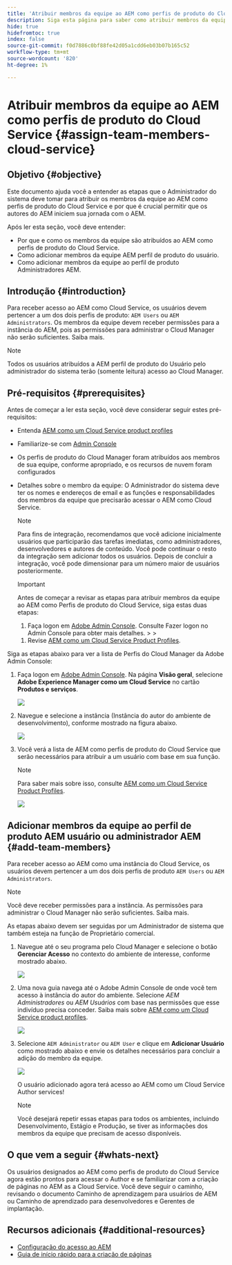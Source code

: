 ```yaml
---
title: 'Atribuir membros da equipe ao AEM como perfis de produto do Cloud Service '
description: Siga esta página para saber como atribuir membros da equipe ao AEM como perfis de produto do Cloud Service
hide: true
hidefromtoc: true
index: false
source-git-commit: f0d7886c0bf88fe42d05a1cdd6eb03b07b165c52
workflow-type: tm+mt
source-wordcount: '820'
ht-degree: 1%

---
```



# Atribuir membros da equipe ao AEM como perfis de produto do Cloud Service {#assign-team-members-cloud-service}

## Objetivo {#objective}

Este documento ajuda você a entender as etapas que o Administrador do sistema deve tomar para atribuir os membros da equipe ao AEM como perfis de produto do Cloud Service e por que é crucial permitir que os autores do AEM iniciem sua jornada com o AEM.

Após ler esta seção, você deve entender:

* Por que e como os membros da equipe são atribuídos ao AEM como perfis de produto do Cloud Service.
* Como adicionar membros da equipe AEM perfil de produto do usuário.
* Como adicionar membros da equipe ao perfil de produto Administradores AEM.


## Introdução {#introduction}

Para receber acesso ao AEM como Cloud Service, os usuários devem pertencer a um dos dois perfis de produto:  `AEM Users` ou `AEM Administrators`. Os membros da equipe devem receber permissões para a instância do AEM, pois as permissões para administrar o Cloud Manager não serão suficientes. Saiba mais.

>[!NOTE]
>Todos os usuários atribuídos a AEM perfil de produto do Usuário pelo administrador do sistema terão (somente leitura) acesso ao Cloud Manager.

## Pré-requisitos {#prerequisites}

Antes de começar a ler esta seção, você deve considerar seguir estes pré-requisitos:

* Entenda [AEM como um Cloud Service product profiles](https://experienceleague.adobe.com/docs/experience-manager-cloud-service/onboarding/onboarding-concepts/aem-cs-team-product-profiles.html?lang=en#aem-product-profiles)
* Familiarize-se com [Admin Console](https://experienceleague.adobe.com/docs/experience-manager-cloud-service/onboarding/onboarding-concepts/admin-console.html?lang=en)
* Os perfis de produto do Cloud Manager foram atribuídos aos membros de sua equipe, conforme apropriado, e os recursos de nuvem foram configurados
* Detalhes sobre o membro da equipe: O Administrador do sistema deve ter os nomes e endereços de email e as funções e responsabilidades dos membros da equipe que precisarão acessar o AEM como Cloud Service.

   >[!NOTE]
   >Para fins de integração, recomendamos que você adicione inicialmente usuários que participarão das tarefas imediatas, como administradores, desenvolvedores e autores de conteúdo. Você pode continuar o resto da integração sem adicionar todos os usuários. Depois de concluir a integração, você pode dimensionar para um número maior de usuários posteriormente.


   >[!IMPORTANT]
   >Antes de começar a revisar as etapas para atribuir membros da equipe ao AEM como Perfis de produto do Cloud Service, siga estas duas etapas:
   >
   >1. Faça logon em [Adobe Admin Console](https://experienceleague.adobe.com/docs/experience-manager-cloud-service/onboarding/onboarding-concepts/admin-console.html?lang=en). Consulte Fazer logon no Admin Console para obter mais detalhes.
      >
      >
   1. Revise [AEM como um Cloud Service Product Profiles](https://experienceleague.adobe.com/docs/experience-manager-cloud-service/onboarding/onboarding-concepts/aem-cs-team-product-profiles.html?lang=en#aem-product-profiles).


Siga as etapas abaixo para ver a lista de Perfis do Cloud Manager da Adobe Admin Console:

1. Faça logon em [Adobe Admin Console](https://adminconsole.adobe.com/). Na página **Visão geral**, selecione **Adobe Experience Manager como um Cloud Service** no cartão **Produtos e serviços**.

   ![](/help/onboarding/onboarding-journey/assets/assign-team1.png)

1. Navegue e selecione a instância (Instância do autor do ambiente de desenvolvimento), conforme mostrado na figura abaixo.

   ![](/help/onboarding/onboarding-journey/assets/cloud-profiles-1.png)


1. Você verá a lista de AEM como perfis de produto do Cloud Service que serão necessários para atribuir a um usuário com base em sua função.

   >[!NOTE]
   >Para saber mais sobre isso, consulte [AEM como um Cloud Service Product Profiles](https://experienceleague.adobe.com/docs/experience-manager-cloud-service/onboarding/onboarding-concepts/aem-cs-team-product-profiles.html?lang=en#aem-product-profiles).

   ![](/help/onboarding/onboarding-journey/assets/cloud-profiles-2.png)


## Adicionar membros da equipe ao perfil de produto AEM usuário ou administrador AEM {#add-team-members}

Para receber acesso ao AEM como uma instância do Cloud Service, os usuários devem pertencer a um dos dois perfis de produto `AEM Users` ou `AEM Administrators`.

>[!NOTE]
>Você deve receber permissões para a instância. As permissões para administrar o Cloud Manager não serão suficientes. Saiba mais.

As etapas abaixo devem ser seguidas por um Administrador de sistema que também esteja na função de Proprietário comercial.

1. Navegue até o seu programa pelo Cloud Manager e selecione o botão **Gerenciar Acesso** no contexto do ambiente de interesse, conforme mostrado abaixo.

   ![](/help/onboarding/onboarding-journey/assets/add-team1.png)

1. Uma nova guia navega até o Adobe Admin Console de onde você tem acesso à instância do autor do ambiente. Selecione *AEM Administradores* ou *AEM Usuários* com base nas permissões que esse indivíduo precisa conceder. Saiba mais sobre [AEM como um Cloud Service product profiles](https://experienceleague.adobe.com/docs/experience-manager-cloud-service/onboarding/onboarding-concepts/aem-cs-team-product-profiles.html?lang=en#aem-product-profiles).

   ![](/help/onboarding/onboarding-journey/assets/add-team2.png)

1. Selecione `AEM Administrator` ou `AEM User` e clique em **Adicionar Usuário** como mostrado abaixo e envie os detalhes necessários para concluir a adição do membro da equipe.

   ![](/help/onboarding/onboarding-journey/assets/add-team3.png)

   O usuário adicionado agora terá acesso ao AEM como um Cloud Service Author services!

   >[!NOTE]
   >Você desejará repetir essas etapas para todos os ambientes, incluindo Desenvolvimento, Estágio e Produção, se tiver as informações dos membros da equipe que precisam de acesso disponíveis.


## O que vem a seguir {#whats-next}

Os usuários designados ao AEM como perfis de produto do Cloud Service agora estão prontos para acessar o Author e se familiarizar com a criação de páginas no AEM as a Cloud Service. Você deve seguir o caminho, revisando o documento Caminho de aprendizagem para usuários de AEM ou Caminho de aprendizado para desenvolvedores e Gerentes de implantação.

## Recursos adicionais {#additional-resources}

* [Configuração do acesso ao AEM](https://experienceleague.adobe.com/docs/experience-manager-learn/cloud-service/accessing/walk-through.html?lang=en)
* [Guia de início rápido para a criação de páginas](https://experienceleague.adobe.com/docs/experience-manager-cloud-service/sites/authoring/getting-started/quick-start.html?lang=en)
